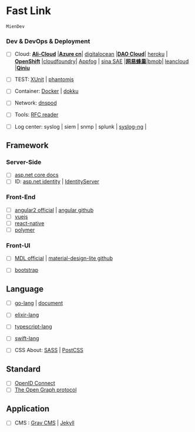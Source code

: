 # Fast Link

`MienDev`

### Dev & DevOps & Deployment

- [ ] Cloud: [**Ali-Cloud**](https://cn.aliyun.com/) |[**Azure cn**](https://portal.azure.cn/)| [digitalocean](https://www.digitalocean.com/) |[**DAO Cloud**](https://www.daocloud.io/)| [heroku](https://www.heroku.com/) | [**OpenShift**](https://www.openshift.com/) |[cloudfoundry](https://pivotal.io/platform)| [Appfog](https://www.ctl.io/appfog/#) | [sina SAE](https://sae.sina.com.cn)  |[**网易蜂巢**](http://c.163yun.com/)|[bmob](http://www.bmob.cn/)| [leancloud](http://leancloud.cn) |[**Qiniu**](http://www.qiniu.com/)
- [ ] TEST:  [XUnit](http://xunit.github.io/) | [phantomjs](http://phantomjs.org/)
- [ ] Container: [Docker](https://www.docker.com/) | [dokku](https://github.com/dokku/dokku)


- [ ] Network: [dnspod](https://www.dnspod.cn) 
- [ ] Tools: [RFC reader](http://www.rfcreader.com/#rfc6749)
- [ ] Log center:  syslog | siem | snmp | splunk | [syslog-ng](https://syslog-ng.org/) | 



## Framework

### Server-Side

- [ ] [asp.net core docs](https://docs.asp.net/en/latest/)
- [ ] ID: [asp.net identity](http://www.asp.net/identity) | [IdentityServer](https://github.com/IdentityServer)

### Front-End

- [ ] [angular2 official](https://angular.io/)  |  [angular github](https://github.com/angular/angular)
- [ ] [vuejs](http://vuejs.org/)
- [ ] [react-native](http://facebook.github.io/react-native/)
- [ ] [polymer](https://github.com/Polymer/polymer)

### Front-UI

- [ ] [MDL official](https://getmdl.io/) | [material-design-lite github](https://github.com/google/material-design-lite)

- [ ] [bootstrap](http://getbootstrap.com/)


## Language

- [ ] [go-lang](https://golang.org/)  | [document](https://golang.org/doc/) 
- [ ] [elixir-lang](http://elixir-lang.org/)  
- [ ] [typescript-lang](http://www.typescriptlang.org/)


- [ ] [swift-lang](https://swift.org/)
- [ ] CSS About: [SASS](https://sass-lang.com/) | [PostCSS](https://github.com/postcss/postcss)

## Standard

- [ ] [OpenID Connect](http://http://openid.net/connect/)
- [ ] [The Open Graph protocol](http://ogp.me/)

## Application

- [ ] CMS : [Grav CMS](https://getgrav.org/) | [Jekyll](https://jekyllrb.com/)